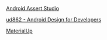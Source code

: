 [Android Assert Studio](https://romannurik.github.io/AndroidAssetStudio/)

[ud862 - Android Design for Developers](https://github.com/udacity/ud862-samples)

[MaterialUp](http://www.materialup.com/)